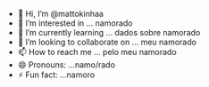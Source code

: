 - 👋 Hi, I’m @mattokinhaa
- 👀 I’m interested in ... namorado
- 🌱 I’m currently learning ... dados sobre namorado
- 💞️ I’m looking to collaborate on ... meu namorado
- 📫 How to reach me ... pelo meu namorado
- 😄 Pronouns: ...namo/rado
- ⚡ Fun fact: ...namoro

<!---
mattokinhaa/mattokinhaa is a ✨ special ✨ repository because its `README.md` (this file) appears on your GitHub profile.
You can click the Preview link to take a look at your changes.
--->

